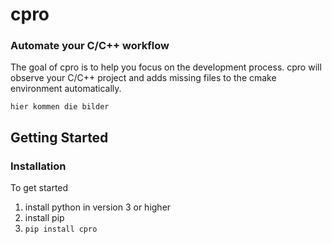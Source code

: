 # cpro
### Automate your C/C++ workflow
The goal of cpro is to help you
 focus on the development process. 
 cpro will observe your C/C++ project and adds missing files to the cmake environment automatically.

`hier kommen die bilder`

## Getting Started
### Installation
To get started
1. install python in version 3 or higher
2. install pip
3. `pip install cpro`


